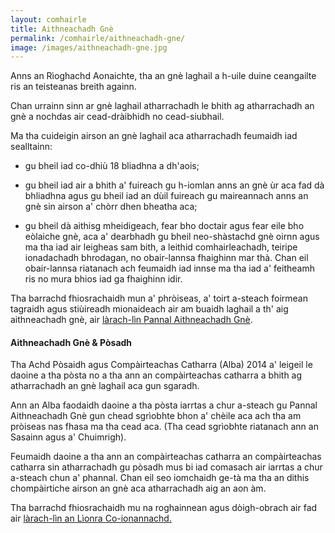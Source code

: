 ```yaml
---
layout: comhairle
title: Aithneachadh Gnè
permalink: /comhairle/aithneachadh-gne/
image: /images/aithneachadh-gne.jpg
---
```


Anns an Rìoghachd Aonaichte, tha an gnè laghail a h-uile duine ceangailte ris an teisteanas breith againn.

Chan urrainn sinn ar gnè laghail atharrachadh le bhith ag atharrachadh an gnè a nochdas air cead-dràibhidh no cead-siubhail.

Ma tha cuideigin airson an gnè laghail aca atharrachadh feumaidh iad sealltainn:

* gu bheil iad co-dhiù 18 bliadhna a dh'aois;  

* gu bheil iad air a bhith a' fuireach gu h-iomlan anns an gnè ùr aca fad dà bhliadhna agus gu bheil iad an dùil fuireach gu maireannach anns an gnè sin airson a' chòrr dhen bheatha aca;

* gu bheil dà aithisg mheidigeach, fear bho doctair agus fear eile bho eòlaiche gnè, aca a' dearbhadh gu bheil neo-shàstachd gnè oirnn agus ma tha iad air leigheas sam bith, a leithid comhairleachadh, teiripe ionadachadh bhrodagan, no obair-lannsa fhaighinn mar thà. Chan eil obair-lannsa riatanach ach feumaidh iad innse ma tha iad a' feitheamh ris no mura bhios iad ga fhaighinn idir.

Tha barrachd fhiosrachaidh mun a' phròiseas, a' toirt a-steach foirmean tagraidh agus stiùireadh mionaideach air am buaidh laghail a th' aig aithneachadh gnè, air [làrach-lìn Pannal Aithneachadh Gnè](http://www.justice.gov.uk/tribunals/gender-recognition-panel).  

#### Aithneachadh Gnè & Pòsadh

Tha Achd Pòsaidh agus Compàirteachas Catharra (Alba) 2014 a' leigeil le daoine a tha pòsta no a tha ann an compàirteachas catharra a bhith ag atharrachadh an gnè laghail aca gun sgaradh.

Ann an Alba faodaidh daoine a tha pòsta iarrtas a chur a-steach gu Pannal Aithneachadh Gnè gun chead sgrìobhte bhon a' chèile aca ach tha am pròiseas nas fhasa ma tha cead aca. (Tha cead sgrìobhte riatanach ann an Sasainn agus a' Chuimrigh).

Feumaidh daoine a tha ann an compàirteachas catharra an compàirteachas catharra sin atharrachadh gu pòsadh mus bi iad comasach air iarrtas a chur a-steach chun a' phannal. Chan eil seo iomchaidh ge-tà ma tha an dithis chompàirtiche airson an gnè aca atharrachadh aig an aon àm.  

Tha barrachd fhiosrachaidh mu na roghainnean agus dòigh-obrach air fad air [làrach-lìn an Lìonra Co-ionannachd.](http://www.equality-network.org/wp-content/uploads/2014/12/Marriage-and-Civil-Partnership-in-Scotland.pdf)